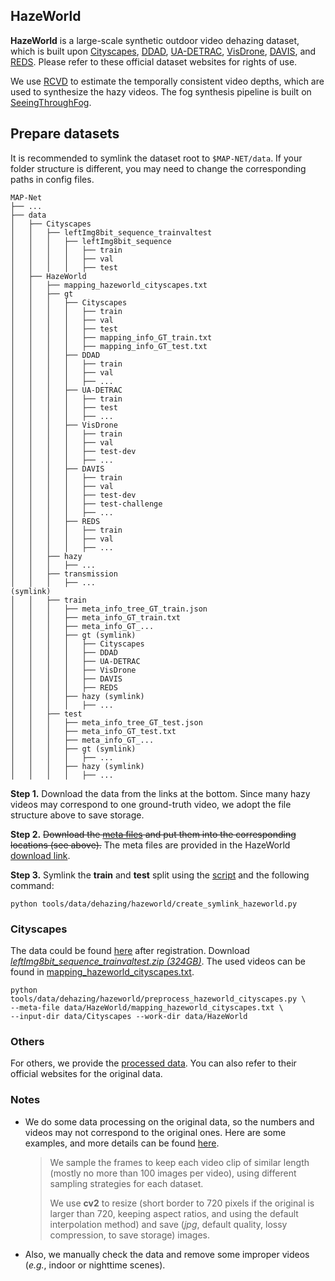 ## HazeWorld

**HazeWorld** is a large-scale synthetic outdoor video dehazing dataset, 
which is built upon [Cityscapes](https://www.cityscapes-dataset.com/),
[DDAD](https://github.com/TRI-ML/DDAD),
[UA-DETRAC](https://detrac-db.rit.albany.edu/),
[VisDrone](https://github.com/VisDrone/VisDrone-Dataset),
[DAVIS](https://davischallenge.org/),
and [REDS](https://seungjunnah.github.io/Datasets/reds.html).
Please refer to these official dataset websites for rights of use.

We use [RCVD](https://robust-cvd.github.io/) to estimate the temporally consistent video depths, which are used to synthesize the hazy videos.
The fog synthesis pipeline is built on [SeeingThroughFog](https://github.com/princeton-computational-imaging/SeeingThroughFog/tree/master/tools/DatasetFoggification).

## Prepare datasets

It is recommended to symlink the dataset root to `$MAP-NET/data`.
If your folder structure is different, you may need to change the corresponding paths in config files.

```none
MAP-Net
├── ...
├── data
│   ├── Cityscapes
│   │   ├── leftImg8bit_sequence_trainvaltest
│   │   │   ├── leftImg8bit_sequence
│   │   │   │   ├── train
│   │   │   │   ├── val
│   │   │   │   ├── test
│   ├── HazeWorld
│   │   ├── mapping_hazeworld_cityscapes.txt
│   │   ├── gt
│   │   │   ├── Cityscapes
│   │   │   │   ├── train
│   │   │   │   ├── val
│   │   │   │   ├── test
│   │   │   │   ├── mapping_info_GT_train.txt
│   │   │   │   ├── mapping_info_GT_test.txt
│   │   │   ├── DDAD
│   │   │   │   ├── train
│   │   │   │   ├── val
│   │   │   │   ├── ...
│   │   │   ├── UA-DETRAC
│   │   │   │   ├── train
│   │   │   │   ├── test
│   │   │   │   ├── ...
│   │   │   ├── VisDrone
│   │   │   │   ├── train
│   │   │   │   ├── val
│   │   │   │   ├── test-dev
│   │   │   │   ├── ...
│   │   │   ├── DAVIS
│   │   │   │   ├── train
│   │   │   │   ├── val
│   │   │   │   ├── test-dev
│   │   │   │   ├── test-challenge
│   │   │   │   ├── ...
│   │   │   ├── REDS
│   │   │   │   ├── train
│   │   │   │   ├── val
│   │   │   │   ├── ...
│   │   ├── hazy
│   │   │   ├── ...
│   │   ├── transmission
│   │   │   ├── ...
(symlink)
│   │   ├── train
│   │   │   ├── meta_info_tree_GT_train.json
│   │   │   ├── meta_info_GT_train.txt
│   │   │   ├── meta_info_GT_...
│   │   │   ├── gt (symlink)
│   │   │   │   ├── Cityscapes
│   │   │   │   ├── DDAD
│   │   │   │   ├── UA-DETRAC
│   │   │   │   ├── VisDrone
│   │   │   │   ├── DAVIS
│   │   │   │   ├── REDS
│   │   │   ├── hazy (symlink)
│   │   │   │   ├── ...
│   │   ├── test
│   │   │   ├── meta_info_tree_GT_test.json
│   │   │   ├── meta_info_GT_test.txt
│   │   │   ├── meta_info_GT_...
│   │   │   ├── gt (symlink)
│   │   │   │   ├── ...
│   │   │   ├── hazy (symlink)
│   │   │   │   ├── ...
```

**Step 1.**
Download the data from the links at the bottom.
Since many hazy videos may correspond to one ground-truth video, we adopt the file structure above to save storage.

**Step 2.**
~~Download the [meta files]() and put them into the corresponding locations (see above).~~
The meta files are provided in the HazeWorld [download link]().

**Step 3.**
Symlink the **train** and **test** split using the [script](../tools/data/dehazing/hazeworld/create_symlink_hazeworld.py) and the following command:

```shell
python tools/data/dehazing/hazeworld/create_symlink_hazeworld.py
```

### Cityscapes

The data could be found [here](https://www.cityscapes-dataset.com/downloads/) after registration.
Download [*leftImg8bit_sequence_trainvaltest.zip (324GB)*](https://www.cityscapes-dataset.com/file-handling/?packageID=14).
The used videos can be found in [mapping_hazeworld_cityscapes.txt]().

```shell
python tools/data/dehazing/hazeworld/preprocess_hazeworld_cityscapes.py \
--meta-file data/HazeWorld/mapping_hazeworld_cityscapes.txt \
--input-dir data/Cityscapes --work-dir data/HazeWorld
```

### Others

For others, we provide the [processed data]().
You can also refer to their official websites for the original data.

### Notes

* We do some data processing on the original data,
so the numbers and videos may not correspond to the original ones.
Here are some examples,
and more details can be found [here](../tools/data/dehazing/hazeworld/preprocess_hazeworld_cityscapes.py).

   > We sample the frames to keep each video clip of similar length (mostly no more than 100 images per video),
   > using different sampling strategies for each dataset.
   >
   > We use **cv2** to resize (short border to 720 pixels if the original is larger than 720, keeping aspect ratios,
   > and using the default interpolation method) and save (*jpg*, default quality, lossy compression, to save storage) images.

* Also, we manually check the data and remove some improper videos (*e.g.*, indoor or nighttime scenes).
